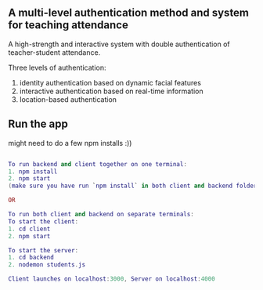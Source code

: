 ## A multi-level authentication method and system for teaching attendance 

A high-strength and interactive system with double authentication of teacher-student attendance. 

Three levels of authentication:
1.	identity authentication based on dynamic facial features 
2.	interactive authentication based on real-time information
3.	location-based authentication


## Run the app
might need to do a few npm installs :))
```lua

To run backend and client together on one terminal: 
1. npm install 
2. npm start
(make sure you have run `npm install` in both client and backend folders first).

OR 

To run both client and backend on separate terminals: 
To start the client:
1. cd client
2. npm start

To start the server:
1. cd backend
2. nodemon students.js

Client launches on localhost:3000, Server on localhost:4000
```